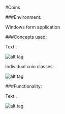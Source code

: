 #Coins

###Environment:

Windows form application

###Concepts used:

Text..

![alt tag](https://raw.github.com/andrewjhinger/Coins/master/coinscode.JPG)

Individual coin classes:

![alt tag](https://raw.github.com/andrewjhinger/Coins/master/coinscode2.JPG)

###Functionality:

Text..

![alt tag](https://raw.github.com/andrewjhinger/Coins/master/coinsform.JPG)
